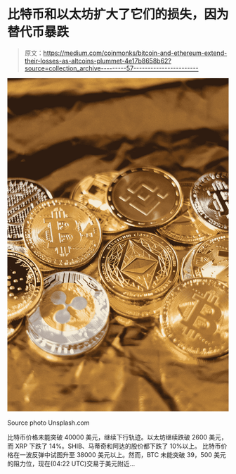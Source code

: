 # 比特币和以太坊扩大了它们的损失，因为替代币暴跌

> 原文：<https://medium.com/coinmonks/bitcoin-and-ethereum-extend-their-losses-as-altcoins-plummet-4e17b8658b62?source=collection_archive---------57----------------------->

![](img/ef4e2c108361c0f0a03d32a15e7de6da.png)

Source photo Unsplash.com

比特币价格未能突破 40000 美元，继续下行轨迹。以太坊继续跌破 2600 美元，而 XRP 下跌了 14%。SHIB、马蒂奇和阿达的股价都下跌了 10%以上。
比特币价格在一波反弹中试图升至 38000 美元以上。然而，BTC 未能突破 39，500 美元的阻力位，现在(04:22 UTC)交易于美元附近…